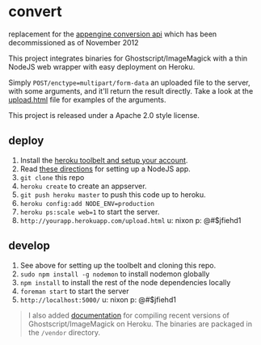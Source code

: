 convert
=======

replacement for the [appengine conversion api](https://developers.google.com/appengine/docs/java/conversion/) which has been decommissioned as of November 2012

This project integrates binaries for Ghostscript/ImageMagick with a thin NodeJS web wrapper with easy deployment on Heroku.

Simply ```POST/enctype=multipart/form-data``` an uploaded file to the server, with some arguments, and it'll return the result directly. Take a look at the [upload.html](https://github.com/lookfirst/convert/blob/master/public/upload.html) file for examples of the arguments.

This project is released under a Apache 2.0 style license.

deploy
------

1. Install the [heroku toolbelt and setup your account](https://devcenter.heroku.com/articles/quickstart). 
1. Read [these directions](https://devcenter.heroku.com/articles/nodejs) for setting up a NodeJS app.
1. ```git clone``` this repo
1. ```heroku create``` to create an appserver.
1. ```git push heroku master``` to push this code up to heroku.
1. ```heroku config:add NODE_ENV=production```
1. ```heroku ps:scale web=1``` to start the server.
1. ```http://yourapp.herokuapp.com/upload.html``` u: nixon p: @#$jfiehd1

develop
-------

1. See above for setting up the toolbelt and cloning this repo.
1. ```sudo npm install -g nodemon``` to install nodemon globally
1. ```npm install``` to install the rest of the node dependencies locally
1. ```foreman start``` to start the server
1. ```http://localhost:5000/``` u: nixon p: @#$jfiehd1

> I also added [documentation](https://github.com/lookfirst/convert/wiki/Compile) for compiling recent versions of Ghostscript/ImageMagick on Heroku. The binaries are packaged in the ```/vendor``` directory.